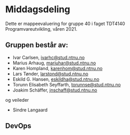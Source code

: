 # Middagsdeling

Dette er mappeevaluering for gruppe 40 i faget TDT4140 Programvareutvikling, våren 2021.

## Gruppen består av:
* Ivar Carlsen, ivarhc@stud.ntnu.no
* Marius Arhaug, mariuhar@stud.ntnu.no
* Karen Hompland, karenhom@stud.ntnu.no
* Lars Tønder, larstond@stud.ntnu.no
* Eskild G. Hansen, eskildha@stud.ntnu.no
* Torunn Elisabeth Seyffarth, torunnse@stud.ntnu.no
* Joakim Schäffer, jnschaff@stud.ntnu.no

og veileder
* Sindre Langaard

## DevOps